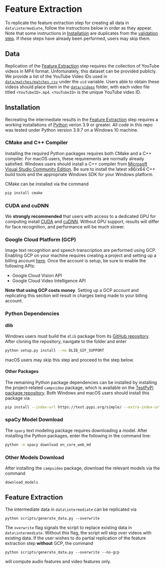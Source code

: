 # Feature Extraction
To replicate the feature extraction step for creating all data in ``data\intermediate``, follow the instructions below in order as they appear. Note that some instructions in [Installation](#Installation) are duplicates from the [validation step](../README.md#Installation). If these steps have already been performed, users may skip them.

## Data
Replication of the [Feature Extraction](#Feature-Extraction) step requires the collection of YouTube videos in MP4 format. Unfortunately, this dataset can be provided publicly. We provide a list of the YouTube Video IDs used in [``data/matches/matches.csv``](../data/matches/matches.csv) under the `uid` variable. Users able to obtain these videos should place them in the [``data/videos``](../data/video) folder, with each video file titled ``<YouTubeID>.mp4``. ``<YouTubeID>`` is the unique YouTube video ID.

## Installation
Recreating the intermediate results in the [Feature Extraction](#Feature-Extraction) step requires a working installations of [Python](https://www.python.org/downloads/) verion 3.9 or greater. All code in this repo was tested under Python version 3.9.7 on a Windows 10 machine.

### CMake and C++ Compiler
Installing the required Python packages requires both CMake and a C++ compiler. For macOS users, these requirements are normally already satisfied. Windows users should install a C++ compiler from [Microsoft Visual Studio Community Edition](https://visualstudio.microsoft.com/downloads/). Be sure to install the latest x86/x64 C++ build tools and the appropriate Windows SDK for your Windows platform.

CMake can be installed via the command

```sh
pip install cmake
```

### CUDA and cuDNN
We **strongly recommended** that users with access to a dedicated GPU for computing install [CUDA](https://developer.nvidia.com/cuda-downloads) and [cuDNN](https://developer.nvidia.com/cudnn). Without GPU support, results will differ for face recognition, and performance will be much slower.

### Google Cloud Platform (GCP)
Image text recognition and speech transcription are performed using GCP. Enabling GCP on your machine requires creating a project and setting up a billing account [here](https://cloud.google.com/docs/get-started). Once the account is setup, be sure to enable the following APIs:
- Google Cloud Vision API
- Google Cloud Video Intelligence API

**Note that using GCP costs money**. Setting up a GCP account and replicating this section will result in charges being made to your billing account.

### Python Dependencies
#### dlib
Windows users must build the ``dlib`` package from its [GitHub repository](https://github.com/davisking/dlib). After cloning the repository, navigate to the folder and enter

```sh
python setup.py install --no DLIB_GIF_SUPPORT
```

macOS users may skip this step and proceed to the step below.

#### Other Packages
The remaining Python package dependencies can be installed by installing the project-related ``campvideo`` package, which is available on the [TestPyPi package repository](https://test.pypi.org/project/campvideo/). Both Windows and macOS users should install this package via

```sh
pip install --index-url https://test.pypi.org/simple/ --extra-index-url https://pypi.org/simple campvideo
```

### spaCy Model Download
The ``spacy`` text modeling package requires downloading a model. After installing the Python packages, enter the following in the command line:

```sh
python -m spacy download en_core_web_md
``` 

### Other Models Download
After installing the ``campvideo`` package, download the relevant models via the command

    download_models
    
## Feature Extraction
The intermediate data in ``data\intermediate`` can be replicated via

    python scripts/generate_data.py --overwrite
    
The ``overwrite`` flag signals the script to replace existing data in ``data\intermediate``. Without this flag, the script will skip over videos with existing data. If the user wishes to do partial replication of the feature extraction step **without** GCP, the command

    python scripts/generate_data.py --overwrite --no-gcp
    
will compute audio features and video features only.
